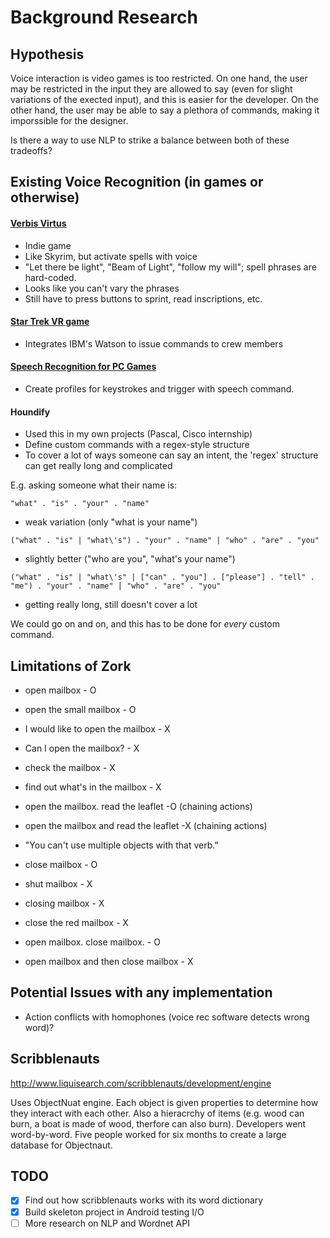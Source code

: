 Background Research
===============

Hypothesis
------------

Voice interaction is video games is too restricted. On one hand, the user may be restricted in the input they are allowed to say (even for slight variations of the exected input), and this is easier for the developer. On the other hand, the user may be able to say a plethora of commands, making it imporssible for the designer.

Is there a way to use NLP to strike a balance between both of these tradeoffs?

Existing Voice Recognition (in games or otherwise)
---------------------

#### [Verbis Virtus](https://en.wikipedia.org/wiki/In_Verbis_Virtus)
- Indie game
- Like Skyrim, but activate spells with voice
- "Let there be light", "Beam of Light", "follow my will"; spell phrases are hard-coded.
- Looks like you can't vary the phrases
- Still have to press buttons to sprint, read inscriptions, etc.

#### [Star Trek VR game](https://www.engadget.com/2017/05/11/ibm-watson-voice-commands-to-star-trek-bridge-crew/)
- Integrates IBM's Watson to issue commands to crew members

#### [Speech Recognition for PC Games](http://www.tazti.com/speech-recognition-software-for-pc-games.html)
- Create profiles for keystrokes and trigger with speech command.

#### Houndify

- Used this in my own projects (Pascal, Cisco internship)
- Define custom commands with a regex-style structure
- To cover a lot of ways someone can say an intent, the 'regex' structure can get really long and complicated

E.g. asking someone what their name is:

```"what" . "is" . "your" . "name"```
- weak variation (only "what is your name")

```("what" . "is" | "what\'s") . "your" . "name" | "who" . "are" . "you"```
- slightly better ("who are you", "what's your name")

```("what" . "is" | "what\'s" | ["can" . "you"] . ["please"] . "tell" . "me") . "your" . "name" | "who" . "are" . "you"```
- getting really long, still doesn't cover a lot

We could go on and on, and this has to be done for *every* custom command.

Limitations of Zork
-----------------

- open mailbox - O
- open the small mailbox - O
- I would like to open the mailbox - X
- Can I open the mailbox? - X
- check the mailbox - X
- find out what's in the mailbox - X


- open the mailbox. read the leaflet -O (chaining actions)
- open the mailbox and read the leaflet -X (chaining actions)
- "You can't use multiple objects with that verb."


- close mailbox - O
- shut mailbox - X
- closing mailbox - X
- close the red mailbox - X


- open mailbox. close mailbox. - O
- open mailbox and then close mailbox - X

Potential Issues with any implementation
------------------------

- Action conflicts with homophones (voice rec software detects wrong word)?

Scribblenauts
------------------------

http://www.liquisearch.com/scribblenauts/development/engine

Uses ObjectNuat engine. Each object is given properties to determine how they interact with each other. Also a hieracrchy of items (e.g. wood can burn, a boat is made of wood, therfore can also burn). Developers went word-by-word. Five people worked for six months to create a large database for Objectnaut.



TODO
--------------------------
- [x] Find out how scribblenauts works with its word dictionary
- [x] Build skeleton project in Android testing I/O
- [ ] More research on NLP and Wordnet API